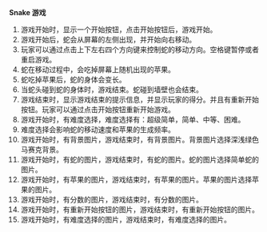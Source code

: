**Snake 游戏**

1. 游戏开始时，显示一个开始按钮，点击开始按钮后，游戏开始。
2. 游戏开始后，蛇会从屏幕的左侧出现，并开始向右移动。
3. 玩家可以通过点击上下左右四个方向键来控制蛇的移动方向。空格键暂停或者重启游戏。
4. 蛇在移动过程中，会吃掉屏幕上随机出现的苹果。
5. 蛇吃掉苹果后，蛇的身体会变长。
6. 当蛇头碰到蛇的身体时，游戏结束。蛇碰到墙壁也会结束。
7. 游戏结束时，显示游戏结束的提示信息，并显示玩家的得分。并且有重新开始按钮。玩家可以通过点击开始按钮重新开始游戏。
8. 游戏开始时，有难度选择，难度选择有：超级简单，简单、中等、困难。
9. 难度选择会影响蛇的移动速度和苹果的生成频率。
10. 游戏开始时，有背景图片，游戏结束时，有背景图片。背景图片选择深浅绿色马赛克背景。
11. 游戏开始时，有蛇的图片，游戏结束时，有蛇的图片。蛇的图片选择简单蛇的图片。
12. 游戏开始时，有苹果的图片，游戏结束时，有苹果的图片。苹果的图片选择苹果的图片。
13. 游戏开始时，有分数的图片，游戏结束时，有分数的图片。
14. 游戏开始时，有重新开始按钮的图片，游戏结束时，有重新开始按钮的图片。
15. 游戏开始时，有难度选择的图片，游戏结束时，有难度选择的图片。
